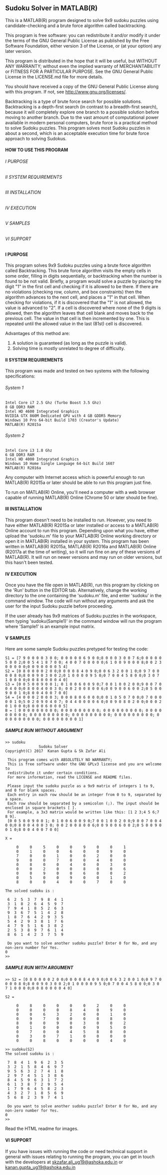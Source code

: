 Sudoku Solver in MATLAB(R)
--------------------------

This is a MATLAB(R) program designed to solve 9x9 sudoku puzzles using
candidate-checking and a brute force algorithm called backtracking. 

This program is free software: you can redistribute it and/or modify
it under the terms of the GNU General Public License as published by
the Free Software Foundation, either version 3 of the License, or
(at your option) any later version.

This program is distributed in the hope that it will be useful,
but WITHOUT ANY WARRANTY; without even the implied warranty of
MERCHANTABILITY or FITNESS FOR A PARTICULAR PURPOSE.  See the
GNU General Public License in the LICENSE.md file for more details.

You should have received a copy of the GNU General Public License
along with this program.  If not, see <http://www.gnu.org/licenses/>.

Backtracking is a type of brute force search for possible solutions. 
Backtracking is a depth-first search (in contrast to a breadth-first 
search), because it will completely explore one branch to a possible 
solution before moving to another branch. Due to the vast amount of
computational power available in modern personal computers, brute force
is a practical method to solve Sudoku puzzles. This program solves most
Sudoku puzzles in about a second, which is an acceptable execution time
for brute force approach to solving Sudokus.

#### HOW TO USE THIS PROGRAM

######	I	PURPOSE
######	II	SYSTEM REQUIREMENTS
######	III	INSTALLATION
######	IV	EXECUTION
######	V	SAMPLES
######	VI	SUPPORT

####	I	PURPOSE

This program solves 9x9 Sudoku puzzles using a brute force algorithm called
Backtracking. This brute force algorithm visits the empty cells in some order,
filling in digits sequentially, or backtracking when the number is found to
be not valid. Briefly, a program would solve a puzzle by placing the
digit "1" in the first cell and checking if it is allowed to be there.
If there are no violations (checking row, column, and box constraints) then
the algorithm advances to the next cell, and places a "1" in that cell.
When checking for violations, if it is discovered that the "1" is not allowed,
the value is advanced to "2". If a cell is discovered where none of the 9
digits is allowed, then the algorithm leaves that cell blank and moves back
to the previous cell. The value in that cell is then incremented by one.
This is repeated until the allowed value in the last (81st) cell is discovered.

Advantages of this method are:

   1.	A solution is guaranteed (as long as the puzzle is valid).
   2.	Solving time is mostly unrelated to degree of difficulty.

####	II	SYSTEM REQUIREMENTS
   
   This program was made and tested on two systems with the following specifications:
   
######	System 1

	Intel Core i7 2.5 Ghz (Turbo Boost 3.5 Ghz)
	8 GB DDR3 RAM
	Intel HD 4600 Integrated Graphics
	NVIDIA GTX 860M Dedicated GPU with 4 GB GDDR5 Memory
	Windows 10 Pro 64-bit Build 1703 (Creator's Update)
	MATLAB(R) R2015a
	
######	System 2

	Intel Core i3 1.8 Ghz
	6 GB DDR3 RAM
	Intel HD 4000 Integrated Graphics
	Windows 10 Home Single Language 64-bit Build 1607
	MATLAB(R) R2016a

   Any computer with Internet access which is powerful enough to run
   MATLAB(R) R2015a or later should be able to run this program just fine.
   
   To run on MATLAB(R) Online, you'll need a computer with a web browser capable
   of running MATLAB(R) Online (Chrome 50 or later should be fine).

####	III	INSTALLATION
	
This program doesn't need to be installed to run. However, you need to have either
MATLAB(R) R2015a or later installed or access to a MATLAB(R) Online account to run
this program. Depending upon what you have, either upload the 'sudoku.m' file to
your MATLAB(R) Online working directory or open it in MATLAB(R) installed in your
system. This program has been written in MATLAB(R) R2015a, MATLAB(R) R2016a and
MATLAB(R) Online (R2017a at the time of writing), so it will run fine on any of these
versions of MATLAB(R). It will run on newer versions and may run on older versions,
but this hasn't been tested.
	
####	IV	EXECUTION
	
Once you have the file open in MATLAB(R), run this program by clicking on the 'Run'
button in the EDITOR tab. Alternatively, change the working directory to the one
containing the 'sudoku.m' file, and enter 'sudoku' in the command window. The code will
run without any arguments and ask the user for the input Sudoku puzzle before proceeding.

If the user already has 9x9 matrices of Sudoku puzzles in the workspace, then typing
'sudoku(Sample1)' in the command window will run the program where 'Sample1' is an
example input matrix.
	
####	V	SAMPLES
	
Here are some sample Sudoku puzzles pretyped for testing the code:
	
	S1 = [7 9 0 0 0 0 3 0 0; 0 0 0 0 0 6 9 0 0;8 0 0 0 3 0 0 7 6;0 0 0 0 0 5 0 0 2;0 0 5 4 1 8 7 0 0; 4 0 0 7 0 0 0 0 0;6 1 0 0 9 0 0 0 8;0 0 2 3 0 0 0 0 0;0 0 9 0 0 0 0 5 4]
	S2 = [0 8 0 0 0 0 2 0 0;0 0 0 0 8 4 0 9 0;0 0 6 3 2 0 0 1 0;0 9 7 0 0 0 0 8 0;8 0 0 9 0 3 0 0 2;0 1 0 0 0 0 9 5 0;0 7 0 0 4 5 8 0 0;0 3 0 7 1 0 0 0 0;0 0 8 0 0 0 0 4 0]
	S3 = [0 0 5 0 0 9 0 0 1; 0 1 0 0 6 0 0 9 0;7 0 0 1 0 0 2 0 0;9 0 0 7 0 0 4 0 0;0 8 0 0 4 0 0 3 0; 0 0 2 0 0 8 0 0 6;0 0 9 0 0 6 0 0 2;0 5 0 0 9 0 0 1 0;8 0 0 4 0 0 7 0 0]
	S4 = [4 0 0 0 2 0 0 0 3; 0 0 0 8 0 6 0 0 0;0 0 1 0 5 0 7 0 0;0 7 0 0 0 0 0 1 0;5 0 2 0 9 0 4 0 7; 0 4 4 0 0 0 0 6 0;0 0 9 0 8 0 2 0 0;0 0 0 2 0 1 0 0 0;8 0 0 0 6 0 0 0 5]
	B = [ 0 0 0 0 0 0 0 0 0; 0 0 0 0 0 0 0 0 0; 0 0 0 0 0 0 0 0 0; 0 0 0 0 0 0 0 0 0; 0 0 0 0 0 0 0 0 0; 0 0 0 0 0 0 0 0 0; 0 0 0 0 0 0 0 0 0; 0 0 0 0 0 0 0 0 0; 0 0 0 0 0 0 0 0 1]
	
#####	SAMPLE RUN WITHOUT ARGUMENT
	
	>> sudoku
                   Sudoku Solver
    Copyright(C) 2017  Kanan Gupta & Sk Zafar Ali
 
	 This program comes with ABSOLUTELY NO WARRANTY; 
	 This is free software under the GNU GPLv3 license and you are welcome to
	 redistribute it under certain conditions.
	 For more information, read the LICENSE and README files. 
	 
	 Please input the sudoku puzzle as a 9x9 matrix of integers 1 to 9, and 0 for blank spaces.
	 Each entry in each row should be an integer from 0 to 9, separated by a space.
	 Each row should be separated by a semicolon (;). The input should be enclosed in square brackets [ ].
	 For example, a 3x3 matrix would be written like this: [1 2 3;4 5 6;7 8 9].
	 [0 0 5 0 0 9 0 0 1; 0 1 0 0 6 0 0 9 0;7 0 0 1 0 0 2 0 0;9 0 0 7 0 0 4 0 0;0 8 0 0 4 0 0 3 0; 0 0 2 0 0 8 0 0 6;0 0 9 0 0 6 0 0 2;0 5 0 0 9 0 0 1 0;8 0 0 4 0 0 7 0 0]

	X =

		 0     0     5     0     0     9     0     0     1
		 0     1     0     0     6     0     0     9     0
		 7     0     0     1     0     0     2     0     0
		 9     0     0     7     0     0     4     0     0
		 0     8     0     0     4     0     0     3     0
		 0     0     2     0     0     8     0     0     6
		 0     0     9     0     0     6     0     0     2
		 0     5     0     0     9     0     0     1     0
		 8     0     0     4     0     0     7     0     0

	The solved sudoku is :

	 6  2  5  3  7  9  8  4  1 
	 3  1  8  2  6  4  5  9  7 
	 7  9  4  1  8  5  2  6  3 
	 9  3  6  7  5  1  4  2  8 
	 1  8  7  6  4  2  9  3  5 
	 5  4  2  9  3  8  1  7  6 
	 4  7  9  5  1  6  3  8  2 
	 2  5  3  8  9  7  6  1  4 
	 8  6  1  4  2  3  7  5  9 

	 Do you want to solve another sudoku puzzle? Enter 0 for No, and any non-zero number for Yes.
	0
	>> 
	
#####	SAMPLE RUN WITH ARGUMENT
	
	>> S2 = [0 8 0 0 0 0 2 0 0;0 0 0 0 8 4 0 9 0;0 0 6 3 2 0 0 1 0;0 9 7 0 0 0 0 8 0;8 0 0 9 0 3 0 0 2;0 1 0 0 0 0 9 5 0;0 7 0 0 4 5 8 0 0;0 3 0 7 1 0 0 0 0;0 0 8 0 0 0 0 4 0]

	S2 =

		 0     8     0     0     0     0     2     0     0
		 0     0     0     0     8     4     0     9     0
		 0     0     6     3     2     0     0     1     0
		 0     9     7     0     0     0     0     8     0
		 8     0     0     9     0     3     0     0     2
		 0     1     0     0     0     0     9     5     0
		 0     7     0     0     4     5     8     0     0
		 0     3     0     7     1     0     0     0     0
		 0     0     8     0     0     0     0     4     0

	>> sudoku(S2)
	The solved sudoku is :

	 7  8  4  1  9  6  2  3  5 
	 3  2  1  5  8  4  6  9  7 
	 9  5  6  3  2  7  4  1  8 
	 2  9  7  4  5  1  3  8  6 
	 8  4  5  9  6  3  1  7  2 
	 6  1  3  8  7  2  9  5  4 
	 1  7  9  6  4  5  8  2  3 
	 4  3  2  7  1  8  5  6  9 
	 5  6  8  2  3  9  7  4  1 

	 Do you want to solve another sudoku puzzle? Enter 0 for No, and any non-zero number for Yes.
	0
	>> 
	
Read the HTML readme for images. 

####	VI	SUPPORT
	
If you have issues with running the code or need technical support in general with
issues relating to running the program, you can get in touch with the developers at
skzafar.ali_ug19@ashoka.edu.in or kanan.gupta_ug19@ashoka.edu.in